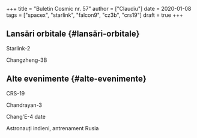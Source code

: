 +++
title = "Buletin Cosmic nr. 57"
author = ["Claudiu"]
date = 2020-01-08
tags = ["spacex", "starlink", "falcon9", "cz3b", "crs19"]
draft = true
+++

## Lansări orbitale {#lansări-orbitale}

Starlink-2

Changzheng-3B


## Alte evenimente {#alte-evenimente}

CRS-19

Chandrayan-3

Chang'E-4 date

Astronauți indieni, antrenament Rusia